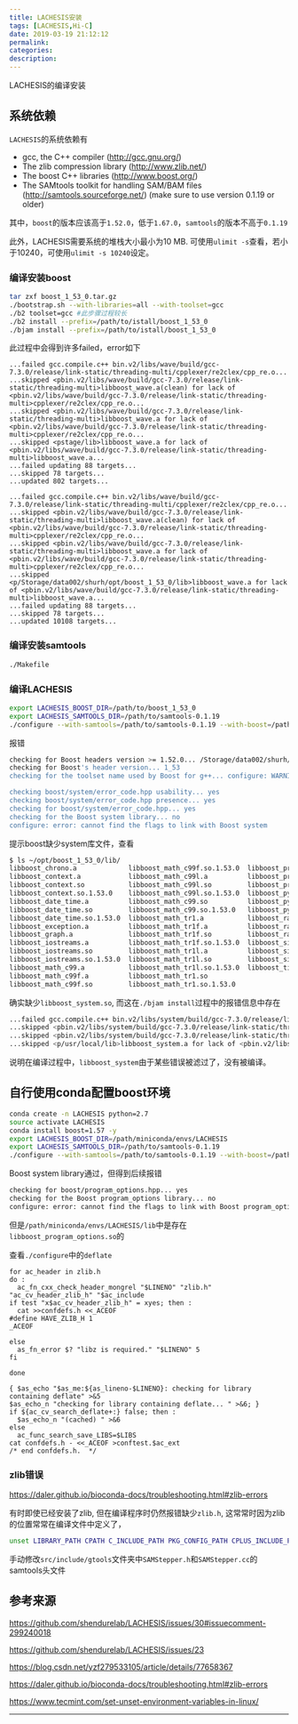 ```yaml
---
title: LACHESIS安装
tags: [LACHESIS,Hi-C]
date: 2019-03-19 21:12:12
permalink:
categories:
description:
---
```

<p class="description">LACHESIS的编译安装</p>

<!-- more -->

## 系统依赖

`LACHESIS`的系统依赖有

- gcc, the C++ compiler (<http://gcc.gnu.org/>)
- The zlib compression library (<http://www.zlib.net/>)
- The boost C++ libraries (<http://www.boost.org/>)
- The SAMtools toolkit for handling SAM/BAM files (<http://samtools.sourceforge.net/>) (make sure to use version 0.1.19 or older)

其中，`boost`的版本应该高于`1.52.0`，低于`1.67.0`，`samtools`的版本不高于`0.1.19`

此外，LACHESIS需要系统的堆栈大小最小为10 MB. 可使用`ulimit -s`查看，若小于10240，可使用`ulimit -s 10240`设定。

### 编译安装boost

```bash
tar zxf boost_1_53_0.tar.gz
./bootstrap.sh --with-libraries=all --with-toolset=gcc
./b2 toolset=gcc #此步骤过程较长
./b2 install --prefix=/path/to/istall/boost_1_53_0
./bjam install --prefix=/path/to/istall/boost_1_53_0
```

此过程中会得到许多failed，error如下

```
...failed gcc.compile.c++ bin.v2/libs/wave/build/gcc-7.3.0/release/link-static/threading-multi/cpplexer/re2clex/cpp_re.o...
...skipped <pbin.v2/libs/wave/build/gcc-7.3.0/release/link-static/threading-multi>libboost_wave.a(clean) for lack of <pbin.v2/libs/wave/build/gcc-7.3.0/release/link-static/threading-multi>cpplexer/re2clex/cpp_re.o...
...skipped <pbin.v2/libs/wave/build/gcc-7.3.0/release/link-static/threading-multi>libboost_wave.a for lack of <pbin.v2/libs/wave/build/gcc-7.3.0/release/link-static/threading-multi>cpplexer/re2clex/cpp_re.o...
...skipped <pstage/lib>libboost_wave.a for lack of <pbin.v2/libs/wave/build/gcc-7.3.0/release/link-static/threading-multi>libboost_wave.a...
...failed updating 88 targets...
...skipped 78 targets...
...updated 802 targets...

...failed gcc.compile.c++ bin.v2/libs/wave/build/gcc-7.3.0/release/link-static/threading-multi/cpplexer/re2clex/cpp_re.o...
...skipped <pbin.v2/libs/wave/build/gcc-7.3.0/release/link-static/threading-multi>libboost_wave.a(clean) for lack of <pbin.v2/libs/wave/build/gcc-7.3.0/release/link-static/threading-multi>cpplexer/re2clex/cpp_re.o...
...skipped <pbin.v2/libs/wave/build/gcc-7.3.0/release/link-static/threading-multi>libboost_wave.a for lack of <pbin.v2/libs/wave/build/gcc-7.3.0/release/link-static/threading-multi>cpplexer/re2clex/cpp_re.o...
...skipped <p/Storage/data002/shurh/opt/boost_1_53_0/lib>libboost_wave.a for lack of <pbin.v2/libs/wave/build/gcc-7.3.0/release/link-static/threading-multi>libboost_wave.a...
...failed updating 88 targets...
...skipped 78 targets...
...updated 10108 targets...

```

### 编译安装samtools

```bash
./Makefile
```

### 编译LACHESIS

```bash
export LACHESIS_BOOST_DIR=/path/to/boost_1_53_0
export LACHESIS_SAMTOOLS_DIR=/path/to/samtools-0.1.19
./configure --with-samtools=/path/to/samtools-0.1.19 --with-boost=/path/to/boost_1_53_0/
```

报错

```bash
checking for Boost headers version >= 1.52.0... /Storage/data002/shurh/opt/boost_1_53_0//include
checking for Boost's header version... 1_53
checking for the toolset name used by Boost for g++... configure: WARNING: could not figure out which toolset name to use for g++

checking boost/system/error_code.hpp usability... yes
checking boost/system/error_code.hpp presence... yes
checking for boost/system/error_code.hpp... yes
checking for the Boost system library... no
configure: error: cannot find the flags to link with Boost system
```

提示boost缺少system库文件，查看

```bash
$ ls ~/opt/boost_1_53_0/lib/
libboost_chrono.a             libboost_math_c99f.so.1.53.0  libboost_prg_exec_monitor.a
libboost_context.a            libboost_math_c99l.a          libboost_prg_exec_monitor.so
libboost_context.so           libboost_math_c99l.so         libboost_prg_exec_monitor.so.1.53.0
libboost_context.so.1.53.0    libboost_math_c99l.so.1.53.0  libboost_python.a
libboost_date_time.a          libboost_math_c99.so          libboost_python.so
libboost_date_time.so         libboost_math_c99.so.1.53.0   libboost_python.so.1.53.0
libboost_date_time.so.1.53.0  libboost_math_tr1.a           libboost_random.a
libboost_exception.a          libboost_math_tr1f.a          libboost_random.so
libboost_graph.a              libboost_math_tr1f.so         libboost_random.so.1.53.0
libboost_iostreams.a          libboost_math_tr1f.so.1.53.0  libboost_signals.a
libboost_iostreams.so         libboost_math_tr1l.a          libboost_signals.so
libboost_iostreams.so.1.53.0  libboost_math_tr1l.so         libboost_signals.so.1.53.0
libboost_math_c99.a           libboost_math_tr1l.so.1.53.0  libboost_timer.a
libboost_math_c99f.a          libboost_math_tr1.so
libboost_math_c99f.so         libboost_math_tr1.so.1.53.0
```

确实缺少`libboost_system.so`, 而这在`./bjam install`过程中的报错信息中存在

```bash
...failed gcc.compile.c++ bin.v2/libs/system/build/gcc-7.3.0/release/link-static/threading-multi/error_code.o...
...skipped <pbin.v2/libs/system/build/gcc-7.3.0/release/link-static/threading-multi>libboost_system.a(clean) for lack of <pbin.v2/libs/system/build/gcc-7.3.0/release/link-static/threading-multi>error_code.o...
...skipped <pbin.v2/libs/system/build/gcc-7.3.0/release/link-static/threading-multi>libboost_system.a for lack of <pbin.v2/libs/system/build/gcc-7.3.0/release/link-static/threading-multi>error_code.o...
...skipped <p/usr/local/lib>libboost_system.a for lack of <pbin.v2/libs/system/build/gcc-7.3.0/release/link-static/threading-multi>libboost_system.a...
```

说明在编译过程中，`libboost_system`由于某些错误被滤过了，没有被编译。

## 自行使用conda配置boost环境

```bash
conda create -n LACHESIS python=2.7
source activate LACHESIS
conda install boost=1.57 -y
export LACHESIS_BOOST_DIR=/path/miniconda/envs/LACHESIS
export LACHESIS_SAMTOOLS_DIR=/path/to/samtools-0.1.19
./configure --with-samtools=/path/to/samtools-0.1.19 --with-boost=/path/to/boost_1_53_0/
```

Boost system library通过，但得到后续报错

```bash
checking for boost/program_options.hpp... yes
checking for the Boost program_options library... no
configure: error: cannot find the flags to link with Boost program_options
```

但是`/path/miniconda/envs/LACHESIS/lib`中是存在`libboost_program_options.so`的

查看`./configure`中的`deflate`

```
for ac_header in zlib.h
do :
  ac_fn_cxx_check_header_mongrel "$LINENO" "zlib.h" "ac_cv_header_zlib_h" "$ac_include
if test "x$ac_cv_header_zlib_h" = xyes; then :
  cat >>confdefs.h <<_ACEOF
#define HAVE_ZLIB_H 1
_ACEOF

else
  as_fn_error $? "libz is required." "$LINENO" 5
fi

done

{ $as_echo "$as_me:${as_lineno-$LINENO}: checking for library containing deflate" >&5
$as_echo_n "checking for library containing deflate... " >&6; }
if ${ac_cv_search_deflate+:} false; then :
  $as_echo_n "(cached) " >&6
else
  ac_func_search_save_LIBS=$LIBS
cat confdefs.h - <<_ACEOF >conftest.$ac_ext
/* end confdefs.h.  */
```

### zlib错误

https://daler.github.io/bioconda-docs/troubleshooting.html#zlib-errors

有时即使已经安装了zlib, 但在编译程序时仍然报错缺少`zlib.h`, 这常常时因为zlib的位置常常在编译文件中定义了，

```bash
unset LIBRARY_PATH CPATH C_INCLUDE_PATH PKG_CONFIG_PATH CPLUS_INCLUDE_PATH INCLUDE
```



手动修改`src/include/gtools`文件夹中`SAMStepper.h`和`SAMStepper.cc`的samtools头文件

## 参考来源

https://github.com/shendurelab/LACHESIS/issues/30#issuecomment-299240018

https://github.com/shendurelab/LACHESIS/issues/23

https://blog.csdn.net/yzf279533105/article/details/77658367

https://daler.github.io/bioconda-docs/troubleshooting.html#zlib-errors

https://www.tecmint.com/set-unset-environment-variables-in-linux/

<hr />